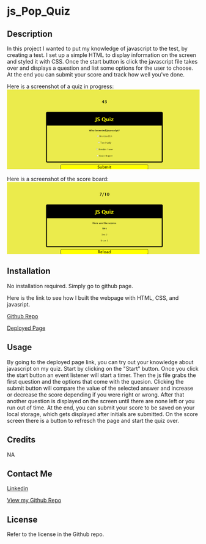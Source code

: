 # js_Pop_Quiz

## Description

In this project I wanted to put my knowledge of javascript to the test, by creating a test. I set up a simple HTML to display information on the screen and styled it with CSS. Once the start button is click the javascript file takes over and displays a question and list some options for the user to choose. At the end you can submit your score and track how well you've done.

Here is a screenshot of a quiz in progress:
![Screenshot](./images/jsQuizRun.png)

Here is a screenshot of the score board:
![Screenshot](./images/jsQuizScores.png)


## Installation

No installation required. Simply go to github page.

Here is the link to see how I built the webpage with HTML, CSS, and javasript.

[Github Repo](https://github.com/johnfrom209/js_Pop_Quiz)

[Deployed Page](https://johnfrom209.github.io/js_Pop_Quiz/)

## Usage

By going to the deployed page link, you can try out your knowledge about javascript on my quiz. Start by clicking on the "Start" button. Once you click the start button an event listener will start a timer. Then the js file grabs the first question and the options that come with the quesion. Clicking the submit button will compare the value of the selected answer and increase or decrease the score depending if you were right or wrong. After that another question is displayed on the screen until there are none left or you run out of time. At the end, you can submit your score to be saved on your local storage, which gets displayed after initials are submitted. On the score screen there is a button to refresch the page and start the quiz over. 

## Credits

NA

## Contact Me

[Linkedin](https://www.linkedin.com/in/johnfrom209/)

[View my Github Repo](https://github.com/johnfrom209)

## License

Refer to the license in the Github repo.
